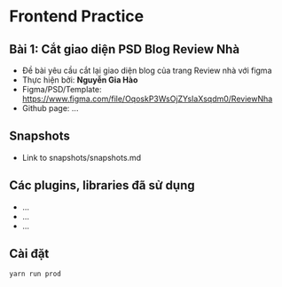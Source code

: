 # Frontend Practice

## Bài 1: Cắt giao diện PSD Blog Review Nhà

- Đề bài yêu cầu cắt lại giao diện blog của trang Review nhà với figma
- Thực hiện bởi: **Nguyễn Gia Hào**
- Figma/PSD/Template: https://www.figma.com/file/OqoskP3WsOjZYsIaXsqdm0/ReviewNha
- Github page: ... 

## Snapshots
- Link to snapshots/snapshots.md

## Các plugins, libraries đã sử dụng
- ...
- ...
- ...

## Cài đặt
```
yarn run prod
```
